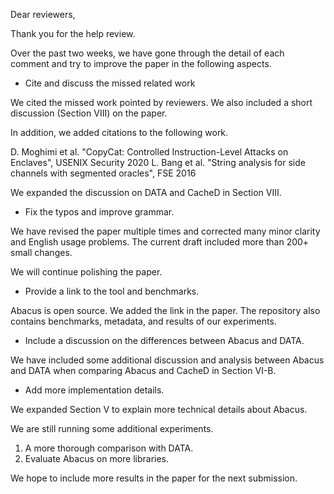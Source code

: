 Dear reviewers,

Thank you for the help review.

Over the past two weeks, we have gone through the detail of each comment and try to improve the paper in the following aspects.

- Cite and discuss the missed related work

We cited the missed work pointed by reviewers. We also included a short discussion (Section VIII) on the paper.

In addition, we added citations to the following work.

D. Moghimi et al. "CopyCat: Controlled Instruction-Level Attacks on Enclaves", USENIX Security 2020
L. Bang et al. "String analysis for side channels with segmented oracles", FSE 2016

We expanded the discussion on DATA and CacheD in Section VIII. 

- Fix the typos and improve grammar.

We have revised the paper multiple times and corrected many minor clarity and English usage problems. The current draft included more than 200+ small changes.

We will continue polishing the paper.

- Provide a link to the tool and benchmarks.

Abacus is open source. We added the link in the paper. The repository also contains benchmarks, metadata, and results of our experiments.

- Include a discussion on the differences between Abacus and DATA.

We have included some additional discussion and analysis between Abacus and DATA when comparing Abacus 
and CacheD in Section VI-B.

- Add more implementation details.

We expanded Section V to explain more technical details about Abacus.

We are still running some additional experiments. 
1. A more thorough comparison with DATA.
2. Evaluate Abacus on more libraries.

We hope to include more results in the paper for the next submission.